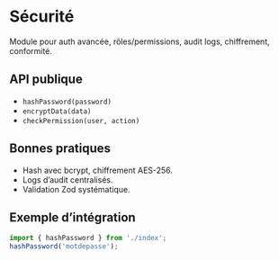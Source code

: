 # Sécurité

Module pour auth avancée, rôles/permissions, audit logs, chiffrement, conformité.

## API publique
- `hashPassword(password)`
- `encryptData(data)`
- `checkPermission(user, action)`

## Bonnes pratiques
- Hash avec bcrypt, chiffrement AES-256.
- Logs d’audit centralisés.
- Validation Zod systématique.

## Exemple d’intégration
```ts
import { hashPassword } from './index';
hashPassword('motdepasse');
```
